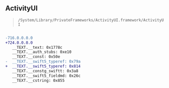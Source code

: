 ## ActivityUI

> `/System/Library/PrivateFrameworks/ActivityUI.framework/ActivityUI`

```diff

-716.0.0.0.0
+724.0.0.0.0
   __TEXT.__text: 0x1778c
   __TEXT.__auth_stubs: 0xe10
   __TEXT.__const: 0x50e
-  __TEXT.__swift5_typeref: 0x79a
+  __TEXT.__swift5_typeref: 0x814
   __TEXT.__constg_swiftt: 0x3a8
   __TEXT.__swift5_fieldmd: 0x26c
   __TEXT.__cstring: 0x855

```
